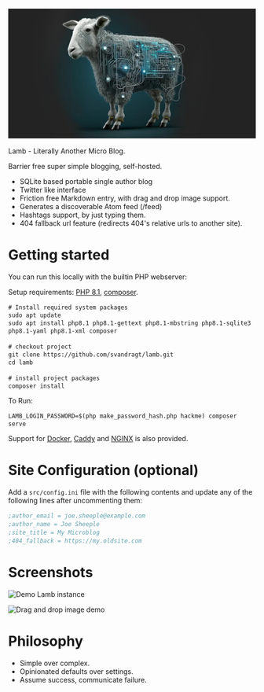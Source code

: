 ![Lamb made out of circuitry](src/images/og-image-lamb.jpg)

Lamb - Literally Another Micro Blog.

Barrier free super simple blogging, self-hosted.

- SQLite based portable single author blog
- Twitter like interface
- Friction free Markdown entry, with drag and drop image support.
- Generates a discoverable Atom feed (/feed)
- Hashtags support, by just typing them.
- 404 fallback url feature (redirects 404's relative urls to another site).

# Getting started

You can run this locally with the builtin PHP webserver:

Setup requirements:
[PHP 8.1](https://www.php.net/manual/en/install.php),
[composer](https://getcomposer.org/doc/00-intro.md#installation-linux-unix-macos).

```shell
# Install required system packages
sudo apt update
sudo apt install php8.1 php8.1-gettext php8.1-mbstring php8.1-sqlite3 php8.1-yaml php8.1-xml composer

# checkout project
git clone https://github.com/svandragt/lamb.git
cd lamb

# install project packages
composer install
```

To Run:

```shell
LAMB_LOGIN_PASSWORD=$(php make_password_hash.php hackme) composer serve
```

Support for [Docker](docs/docker.md), [Caddy](docs/caddy.md) and [NGINX](docs/nginx.md) is also provided.

# Site Configuration (optional)

Add a `src/config.ini` file with the following contents and update any of the following lines after
uncommenting them:

```ini
;author_email = joe.sheeple@example.com
;author_name = Joe Sheeple
;site_title = My Microblog
;404_fallback = https://my.oldsite.com
```

# Screenshots

![Demo Lamb instance](https://i.imgur.com/rwk2VmV.png "A demo Lamb instance")

![Drag and drop image demo](https://vandragt.com/assets/2023/12/6c5e64336afdd939f9c9768ac07b35551de8043b.gif "Creating a post with an image")


# Philosophy

- Simple over complex.
- Opinionated defaults over settings.
- Assume success, communicate failure.
